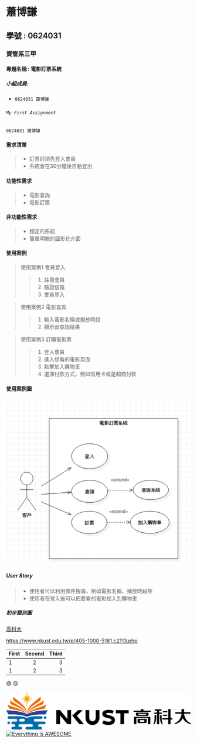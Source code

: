 # 蕭博謙
## 學號 : 0624031
### 資管系三甲
#### 專題名稱 : 電影訂票系統
##### 小組成員:

* `0624031 蕭博謙`

###### `My First Assignment`	
```
0624031 蕭博謙
```
#### 需求清單
> * 訂票前須先登入會員
> * 系統會在30分鐘後自動登出

#### 功能性需求
> * 電影查詢
> * 電影訂票

#### 非功能性需求
> * 穩定的系統
> * 簡單明瞭的圖形化介面
#### 使用案例
> 使用案例1 會員登入
>> 1. 註冊會員
>> 2. 驗證信箱
>> 3. 會員登入

> 使用案例2 電影查詢
>> 1. 輸入電影名稱或撥放時段
>> 2. 顯示出查詢結果

> 使用案例3 訂購電影票
>> 1. 登入會員
>> 2. 進入想看的電影頁面
>> 3. 點擊加入購物車
>> 4. 選擇付款方式，例如信用卡或是超商付款

#### 使用案例圖
![NKFUST](u.PNG "第一科大")

##### User Story
> * 使用者可以利用條件搜尋，例如電影名稱、播放時段等
> * 使用者在登入後可以把要看的電影加入到購物車

##### 初步類別圖
[高科大](https://www.nkust.edu.tw/p/405-1000-5181,c2113.php)

<https://www.nkust.edu.tw/p/405-1000-5181,c2113.php>

|First|Second|Third|
|:------|:------:|------:|
|1|2|3|
|1|2|3|

:smile:
:cry:

![NKFUST](nkust.png "第一科大")
[![Everything Is AWESOME](https://img.youtube.com/vi/StTqXEQ2l-Y/0.jpg)](https://www.youtube.com/watch?v=StTqXEQ2l-Y "Everything Is AWESOME")




